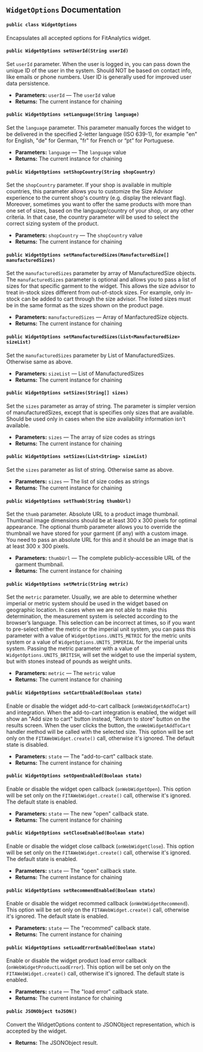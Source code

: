 ## `WidgetOptions` Documentation

#### `public class WidgetOptions`

Encapsulates all accepted options for FitAnalytics widget.

#### `public WidgetOptions setUserId(String userId)`

Set `userId` parameter. When the user is logged in, you can pass down the unique ID of the user in the system. Should NOT be based on contact info, like emails or phone numbers. User ID is generally used for improved user data persistence.

 * **Parameters:** `userId` — The `userId` value
 * **Returns:** The current instance for chaining

#### `public WidgetOptions setLanguage(String language)`

Set the `language` parameter. This parameter manually forces the widget to be delivered in the specified 2-letter language (ISO 639-1), for example "en" for English, "de" for German, "fr" for French or “pt” for Portuguese.

 * **Parameters:** `language` — The `language` value
 * **Returns:** The current instance for chaining

#### `public WidgetOptions setShopCountry(String shopCountry)`

Set the `shopCountry` parameter. If your shop is available in multiple countries, this parameter allows you to customize the Size Advisor experience to the current shop's country (e.g. display the relevant flag). Moreover, sometimes you want to offer the same products with more than one set of sizes, based on the language/country of your shop, or any other criteria. In that case, the country parameter will be used to select the correct sizing system of the product.

 * **Parameters:** `shopCountry` — The `shopCountry` value
 * **Returns:** The current instance for chaining

#### `public WidgetOptions setManufacturedSizes(ManufacturedSize[] manufacturedSizes)`

Set the `manufacturedSizes` parameter by array of ManufacturedSize objects. The `manufacturedSizes` parameter is optional and allows you to pass a list of sizes for that specific garment to the widget. This allows the size advisor to treat in-stock sizes different from out-of-stock sizes. For example, only in-stock can be added to cart through the size advisor. The listed sizes must be in the same format as the sizes shown on the product page.

 * **Parameters:** `manufacturedSizes` — Array of ManfacturedSize objects.
 * **Returns:** The current instance for chaining

#### `public WidgetOptions setManufacturedSizes(List<ManufacturedSize> sizeList)`

Set the `manufacturedSizes` parameter by List of ManufacturedSizes. Otherwise same as above.

 * **Parameters:** `sizeList` — List of ManufacturedSizes
 * **Returns:** The current instance for chaining

#### `public WidgetOptions setSizes(String[] sizes)`

Set the `sizes` parameter as array of string. The parameter is simpler version of manufacturedSizes, except that is specifies only sizes that are available. Should be used only in cases when the size availability information isn't available.

 * **Parameters:** `sizes` — The array of size codes as strings
 * **Returns:** The current instance for chaining

#### `public WidgetOptions setSizes(List<String> sizeList)`

Set the `sizes` parameter as list of string. Otherwise same as above.

 * **Parameters:** `sizes` — The list of size codes as strings
 * **Returns:** The current instance for chaining

#### `public WidgetOptions setThumb(String thumbUrl)`

Set the `thumb` parameter. Absolute URL to a product image thumbnail. Thumbnail image dimensions should be at least 300 x 300 pixels for optimal appearance. The optional thumb parameter allows you to override the thumbnail we have stored for your garment (if any) with a custom image. You need to pass an absolute URL for this and it should be an image that is at least 300 x 300 pixels.

 * **Parameters:** `thumbUrl` — The complete publicly-accessible URL of the garment thumbnail.
 * **Returns:** The current instance for chaining

#### `public WidgetOptions setMetric(String metric)`

Set the `metric` parameter. Usually, we are able to determine whether imperial or metric system should be used in the widget based on geographic location. In cases when we are not able to make this determination, the measurement system is selected according to the browser’s language. This selection can be incorrect at times, so if you want to pre-select either the metric or the imperial unit system, you can pass this parameter with a value of `WidgetOptions.UNITS_METRIC` for the metric units system or a value of `WidgetOptions.UNITS_IMPERIAL` for the imperial units system. Passing the metric parameter with a value of `WidgetOptions.UNITS_BRITISH`, will set the widget to use the imperial system, but with stones instead of pounds as weight units.

 * **Parameters:** `metric` — The `metric` value
 * **Returns:** The current instance for chaining

#### `public WidgetOptions setCartEnabled(Boolean state)`

Enable or disable the widget add-to-cart callback (`onWebWidgetAddToCart`) and integration. When the add-to-cart integration is enabled, the widget will show an "Add size to cart" button instead, "Return to store" button on the results screen. When the user clicks the button, the `onWebWidgetAddToCart` handler method will be called with the selected size. This option will be set only on the `FITAWebWidget.create()` call, otherwise it's ignored. The default state is disabled.

 * **Parameters:** `state` — The "add-to-cart" callback state.
 * **Returns:** The current instance for chaining

#### `public WidgetOptions setOpenEnabled(Boolean state)`

Enable or disable the widget open callback (`onWebWidgetOpen`). This option will be set only on the `FITAWebWidget.create()` call, otherwise it's ignored. The default state is enabled.

 * **Parameters:** `state` — The new "open" callback state.
 * **Returns:** The current instance for chaining

#### `public WidgetOptions setCloseEnabled(Boolean state)`

Enable or disable the widget close callback (`onWebWidgetClose`). This option will be set only on the `FITAWebWidget.create()` call, otherwise it's ignored. The default state is enabled.

 * **Parameters:** `state` — The "open" callback state.
 * **Returns:** The current instance for chaining

#### `public WidgetOptions setRecommendEnabled(Boolean state)`

Enable or disable the widget recommed callback (`onWebWidgetRecommend`). This option will be set only on the `FITAWebWidget.create()` call, otherwise it's ignored. The default state is enabled.

 * **Parameters:** `state` — The "recommed" callback state.
 * **Returns:** The current instance for chaining

#### `public WidgetOptions setLoadErrorEnabled(Boolean state)`

Enable or disable the widget product load error callback (`onWebWidgetProductLoadError`). This option will be set only on the `FITAWebWidget.create()` call, otherwise it's ignored. The default state is enabled.

 * **Parameters:** `state` — The "load error" callback state.
 * **Returns:** The current instance for chaining

#### `public JSONObject toJSON()`

Convert the WidgetOptions content to JSONObject representation, which is accepted by the widget.

 * **Returns:** The JSONObject result.
